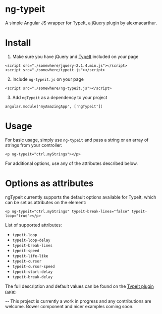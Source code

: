 # ng-typeit

A simple Angular JS wrapper for [TypeIt](https://github.com/alexmacarthur/typeit), a jQuery plugin by alexmacarthur.

# Install

1. Make sure you have jQuery and [TypeIt](https://github.com/alexmacarthur/typeit) included on your page
```
<script src="./somewhere/jquery-2.1.4.min.js"></script>
<script src="./somewhere/typeit.js"></script>
```
2. Include `ng-typeit.js` on your page
```
<script src="./somewhere/ng-typeit.js"></script>
```
3. Add `ngTypeit` as a dependency to your project
```
angular.module('myAmazingApp', ['ngTypeit'])
```

# Usage
For basic usage, simply use `ng-typeit` and pass a string or an array of strings from your controller:
```
<p ng-typeit="ctrl.myStrings"></p>
```
For additional options, use any of the attributes described below.

# Options as attributes

ngTypeit currently supports the default options available for TypeIt, which can be set as attributes on the element:
```
<p ng-typeit="ctrl.myStrings" typeit-break-lines="false" typeit-loop="true"></p>
```

List of supported attributes:
- `typeit-loop`
- `typeit-loop-delay`
- `typeit-break-lines`
- `typeit-speed`
- `typeit-life-like`
- `typeit-cursor`
- `typeit-cursor-speed`
- `typeit-start-delay`
- `typeit-break-delay`

The full description and default values can be found on the [TypeIt plugin page](https://github.com/alexmacarthur/typeit).

--
This project is currently a work in progress and any contributions are welcome. Bower component and nicer examples coming soon.
